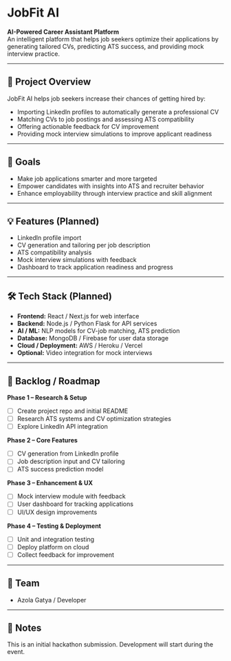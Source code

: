 # JobFit AI

**AI-Powered Career Assistant Platform**  
An intelligent platform that helps job seekers optimize their applications by generating tailored CVs, predicting ATS success, and providing mock interview practice.

---

## 📝 Project Overview
JobFit AI helps job seekers increase their chances of getting hired by:  
- Importing LinkedIn profiles to automatically generate a professional CV  
- Matching CVs to job postings and assessing ATS compatibility  
- Offering actionable feedback for CV improvement  
- Providing mock interview simulations to improve applicant readiness

---

## 🎯 Goals
- Make job applications smarter and more targeted  
- Empower candidates with insights into ATS and recruiter behavior  
- Enhance employability through interview practice and skill alignment

---

## 💡 Features (Planned)
- LinkedIn profile import  
- CV generation and tailoring per job description  
- ATS compatibility analysis  
- Mock interview simulations with feedback  
- Dashboard to track application readiness and progress

---

## 🛠 Tech Stack (Planned)
- **Frontend:** React / Next.js for web interface  
- **Backend:** Node.js / Python Flask for API services  
- **AI / ML:** NLP models for CV-job matching, ATS prediction  
- **Database:** MongoDB / Firebase for user data storage  
- **Cloud / Deployment:** AWS / Heroku / Vercel  
- **Optional:** Video integration for mock interviews  

---

## 📅 Backlog / Roadmap
**Phase 1 – Research & Setup**  
- [ ] Create project repo and initial README  
- [ ] Research ATS systems and CV optimization strategies  
- [ ] Explore LinkedIn API integration

**Phase 2 – Core Features**  
- [ ] CV generation from LinkedIn profile  
- [ ] Job description input and CV tailoring  
- [ ] ATS success prediction model  

**Phase 3 – Enhancement & UX**  
- [ ] Mock interview module with feedback  
- [ ] User dashboard for tracking applications  
- [ ] UI/UX design improvements  

**Phase 4 – Testing & Deployment**  
- [ ] Unit and integration testing  
- [ ] Deploy platform on cloud  
- [ ] Collect feedback for improvement

---

## 👥 Team
- Azola Gatya / Developer

---

## 📌 Notes
This is an initial hackathon submission. Development will start during the event.
